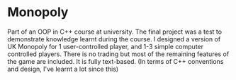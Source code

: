 # Monopoly

Part of an OOP in C++ course at university. The final project was a test to demonstrate knowledge learnt during the course. I designed a version of UK Monopoly for 1 user-controlled player, and 1-3 simple computer controlled players. There is no trading but most of the remaining features of the game are included. It is fully text-based. (In terms of C++ conventions and design, I've learnt a lot since this)
